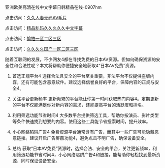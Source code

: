 亚洲欧美高清在线中文字幕日韩精品在线-0907hm

点击访问：<a href="https://heiliaoow5kzm.pages.dev">久久人妻无码AⅤ毛片</a>

点击访问：<a href="https://heiliaowzu4ur.pages.dev">精品乱码久久久久久中文字幕</a>

点击访问：<a href="https://heiliao2dmwwy.pages.dev">愉拍一区二区三区</a>

点击访问：<a href="https://heiliaoxqkkct.pages.dev">久久久久国产一区二区三区</a>

随着互联网的发展，不少网友4都在寻找免费的日本AV资源。但如何确保资源的安全性和合法性呢？本文将帮助你便捷安全地获取4“日本AV免费”资源。

1. 首选正规平台4
选择合法且安全的平台至关重要。非法平台不仅提供盗版内容，还有可能包含恶意软件。建议选择信誉良好的平台，保障内容的正规与安全4。

2. 关注平台更新频率
更新频繁的平台能让你第一时间获取热门内容4。定期更新的平台不仅能满足你对新内容的需求，还能提高平台的活跃度和排名。

3. 利用筛选功能节省时间4
大多数平台提供筛选工具，帮助你按演员、影片类型等条件快速找到想要的内容。使用这些工具能节省搜索时间，提升效率。

4. 小心网络陷阱广告4
免费资源平台通常含有广告，而其中一些广告可能隐藏恶意链接。建议开启广告屏蔽功能4，避免点击不明广告，确保设备安全。

5. 总结
获取“日本AV免费”资源时，选择合法、安全的平台，关注更新频率，利用筛选功能节省时间4，小心网络陷阱广告4和链接，能帮助你轻松找到最新资源，同时保证设备安全。

<span style="display:none;">[Canonical link](https://github.com/hh54053/54305 ）</span>
